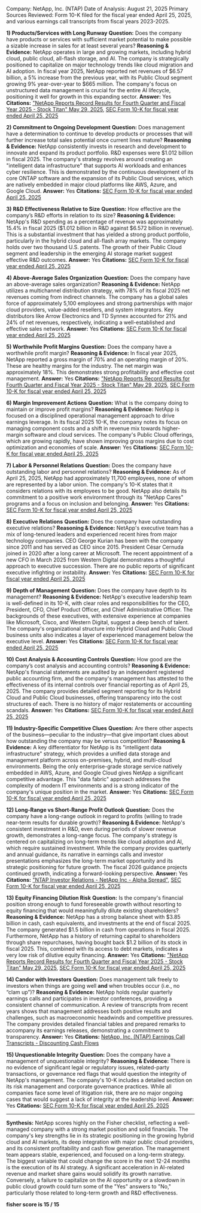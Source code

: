 Company: NetApp, Inc. (NTAP)
Date of Analysis: August 21, 2025
Primary Sources Reviewed: Form 10-K filed for the fiscal year ended April 25, 2025, and various earnings call transcripts from fiscal years 2023-2025.

**1) Products/Services with Long Runway**
**Question:** Does the company have products or services with sufficient market potential to make possible a sizable increase in sales for at least several years?
**Reasoning & Evidence:** NetApp operates in large and growing markets, including hybrid cloud, public cloud, all-flash storage, and AI. The company is strategically positioned to capitalize on major technology trends like cloud migration and AI adoption. In fiscal year 2025, NetApp reported net revenues of $6.57 billion, a 5% increase from the previous year, with its Public Cloud segment growing 9% year-over-year to $665 million. The company's focus on unstructured data management is crucial for the entire AI lifecycle, positioning it well for growth in this expanding sector.
**Answer:** Yes
**Citations:** ["NetApp Reports Record Results for Fourth Quarter and Fiscal Year 2025 - Stock Titan" May 29, 2025](https://vertexaisearch.cloud.google.com/grounding-api-redirect/AUZIYQFMGbu2l-59uy2H1fYCPK7j9gdxqm2FL_E80ZHzObn_7vCysPJZMV2Xu9QfGMI9lZOsrxhqsCwRBU0a_OCD-qqKK_cFpw4KHM5wsS3M7Q__cqxL-ud0XGCwlBb-gQGGVFv-L8ZzDhtHM2mvc7BAmpd7q9cSivaAJujIxnGpWeXJopl009PYTUEnXCXBsZAL7uira4MSzg2nkeN5bbFlFKjsH8gwzFQqGJmkdIvRJzjdv5yt), [SEC Form 10-K for fiscal year ended April 25, 2025](https://www.sec.gov/Archives/edgar/data/1002047/000095017025083705/ntap-20250425.htm)

**2) Commitment to Ongoing Development**
**Question:** Does management have a determination to continue to develop products or processes that will further increase total sales potential once current lines mature?
**Reasoning & Evidence:** NetApp consistently invests in research and development to innovate and expand its product portfolio. R&D expenses were $1.012 billion in fiscal 2025. The company's strategy revolves around creating an "intelligent data infrastructure" that supports AI workloads and enhances cyber resilience. This is demonstrated by the continuous development of its core ONTAP software and the expansion of its Public Cloud services, which are natively embedded in major cloud platforms like AWS, Azure, and Google Cloud.
**Answer:** Yes
**Citations:** [SEC Form 10-K for fiscal year ended April 25, 2025](https://www.sec.gov/Archives/edgar/data/1002047/000095017025083705/ntap-20250425.htm)

**3) R&D Effectiveness Relative to Size**
**Question:** How effective are the company’s R&D efforts in relation to its size?
**Reasoning & Evidence:** NetApp's R&D spending as a percentage of revenue was approximately 15.4% in fiscal 2025 ($1.012 billion in R&D against $6.572 billion in revenue). This is a substantial investment that has yielded a strong product portfolio, particularly in the hybrid cloud and all-flash array markets. The company holds over two thousand U.S. patents. The growth of their Public Cloud segment and leadership in the emerging AI storage market suggest effective R&D outcomes.
**Answer:** Yes
**Citations:** [SEC Form 10-K for fiscal year ended April 25, 2025](https://www.sec.gov/Archives/edgar/data/1002047/000095017025083705/ntap-20250425.htm)

**4) Above-Average Sales Organization**
**Question:** Does the company have an above-average sales organization?
**Reasoning & Evidence:** NetApp utilizes a multichannel distribution strategy, with 78% of its fiscal 2025 net revenues coming from indirect channels. The company has a global sales force of approximately 5,100 employees and strong partnerships with major cloud providers, value-added resellers, and system integrators. Key distributors like Arrow Electronics and TD Synnex accounted for 21% and 24% of net revenues, respectively, indicating a well-established and effective sales network.
**Answer:** Yes
**Citations:** [SEC Form 10-K for fiscal year ended April 25, 2025](https://www.sec.gov/Archives/edgar/data/1002047/000095017025083705/ntap-20250425.htm)

**5) Worthwhile Profit Margins**
**Question:** Does the company have a worthwhile profit margin?
**Reasoning & Evidence:** In fiscal year 2025, NetApp reported a gross margin of 70% and an operating margin of 20%. These are healthy margins for the industry. The net margin was approximately 18%. This demonstrates strong profitability and effective cost management.
**Answer:** Yes
**Citations:** ["NetApp Reports Record Results for Fourth Quarter and Fiscal Year 2025 - Stock Titan" May 29, 2025](https://vertexaisearch.cloud.google.com/grounding-api-redirect/AUZIYQFMGbu2l-59uy2H1fYCPK7j9gdxqm2FL_E80ZHzObn_7vCysPJZMV2Xu9QfGMI9lZOsrxhqsCwRBU0a_OCD-qqKK_cFpw4KHM5wsS3M7Q__cqxL-ud0XGCwlBb-gQGGVFv-L8ZzDhtHM2mvc7BAmpd7q9cSivaAJujIxnGpWeXJopl009PYTUEnXCXBsZAL7uira4MSzg2nkeN5bbFlFKjsH8gwzFQqGJmkdIvRJzjdv5yt), [SEC Form 10-K for fiscal year ended April 25, 2025](https://www.sec.gov/Archives/edgar/data/1002047/000095017025083705/ntap-20250425.htm)

**6) Margin Improvement Actions**
**Question:** What is the company doing to maintain or improve profit margins?
**Reasoning & Evidence:** NetApp is focused on a disciplined operational management approach to drive earnings leverage. In its fiscal 2025 10-K, the company notes its focus on managing component costs and a shift in revenue mix towards higher-margin software and cloud services. The company's Public Cloud offerings, which are growing rapidly, have shown improving gross margins due to cost optimization and economies of scale.
**Answer:** Yes
**Citations:** [SEC Form 10-K for fiscal year ended April 25, 2025](https://www.sec.gov/Archives/edgar/data/1002047/000095017025083705/ntap-20250425.htm)

**7) Labor & Personnel Relations**
**Question:** Does the company have outstanding labor and personnel relations?
**Reasoning & Evidence:** As of April 25, 2025, NetApp had approximately 11,700 employees, none of whom are represented by a labor union. The company's 10-K states that it considers relations with its employees to be good. NetApp also details its commitment to a positive work environment through its "NetApp Cares" programs and a focus on inclusion and belonging.
**Answer:** Yes
**Citations:** [SEC Form 10-K for fiscal year ended April 25, 2025](https://www.sec.gov/Archives/edgar/data/1002047/000095017025083705/ntap-20250425.htm)

**8) Executive Relations**
**Question:** Does the company have outstanding executive relations?
**Reasoning & Evidence:** NetApp's executive team has a mix of long-tenured leaders and experienced recent hires from major technology companies. CEO George Kurian has been with the company since 2011 and has served as CEO since 2015. President César Cernuda joined in 2020 after a long career at Microsoft. The recent appointment of a new CFO in March 2025 from Western Digital demonstrates a thoughtful approach to executive succession. There are no public reports of significant executive infighting or instability.
**Answer:** Yes
**Citations:** [SEC Form 10-K for fiscal year ended April 25, 2025](https://www.sec.gov/Archives/edgar/data/1002047/000095017025083705/ntap-20250425.htm)

**9) Depth of Management**
**Question:** Does the company have depth to its management?
**Reasoning & Evidence:** NetApp's executive leadership team is well-defined in its 10-K, with clear roles and responsibilities for the CEO, President, CFO, Chief Product Officer, and Chief Administrative Officer. The backgrounds of these executives, with extensive experience at companies like Microsoft, Cisco, and Western Digital, suggest a deep bench of talent. The company's organizational structure into Hybrid Cloud and Public Cloud business units also indicates a layer of experienced management below the executive level.
**Answer:** Yes
**Citations:** [SEC Form 10-K for fiscal year ended April 25, 2025](https://www.sec.gov/Archives/edgar/data/1002047/000095017025083705/ntap-20250425.htm)

**10) Cost Analysis & Accounting Controls**
**Question:** How good are the company’s cost analysis and accounting controls?
**Reasoning & Evidence:** NetApp's financial statements are audited by an independent registered public accounting firm, and the company's management has attested to the effectiveness of its internal controls over financial reporting as of April 25, 2025. The company provides detailed segment reporting for its Hybrid Cloud and Public Cloud businesses, offering transparency into the cost structures of each. There is no history of major restatements or accounting scandals.
**Answer:** Yes
**Citations:** [SEC Form 10-K for fiscal year ended April 25, 2025](https://www.sec.gov/Archives/edgar/data/1002047/000095017025083705/ntap-20250425.htm)

**11) Industry-Specific Competitive Clues**
**Question:** Are there other aspects of the business—peculiar to the industry—that give important clues about how outstanding the company may be versus competition?
**Reasoning & Evidence:** A key differentiator for NetApp is its "intelligent data infrastructure" strategy, which provides a unified data storage and management platform across on-premises, hybrid, and multi-cloud environments. Being the only enterprise-grade storage service natively embedded in AWS, Azure, and Google Cloud gives NetApp a significant competitive advantage. This "data fabric" approach addresses the complexity of modern IT environments and is a strong indicator of the company's unique position in the market.
**Answer:** Yes
**Citations:** [SEC Form 10-K for fiscal year ended April 25, 2025](https://www.sec.gov/Archives/edgar/data/1002047/000095017025083705/ntap-20250425.htm)

**12) Long-Range vs Short-Range Profit Outlook**
**Question:** Does the company have a long-range outlook in regard to profits (willing to trade near-term results for durable growth)?
**Reasoning & Evidence:** NetApp's consistent investment in R&D, even during periods of slower revenue growth, demonstrates a long-range focus. The company's strategy is centered on capitalizing on long-term trends like cloud adoption and AI, which require sustained investment. While the company provides quarterly and annual guidance, its narrative in earnings calls and investor presentations emphasizes the long-term market opportunity and its strategic positioning for future growth. The fiscal 2026 guidance projects continued growth, indicating a forward-looking perspective.
**Answer:** Yes
**Citations:** ["NTAP Investor Relations - NetApp Inc - Alpha Spread"](https://vertexaisearch.cloud.google.com/grounding-api-redirect/AUZIYQHHoBokCrKXspnurqX7s2P8zPbqWuaSzZY7eMELvh2js8X6eZG_AssjWicqZHchyh5qBTDUBtdk884waadTCKxPayLHr_7IOk9GtwyEb1BlxKvDVKX1g3UlONpDe5iq3GLGQcsBKZoOi5y51Yy_oA-wzeBum495i-dEzZGcRqw=), [SEC Form 10-K for fiscal year ended April 25, 2025](https://www.sec.gov/Archives/edgar/data/1002047/000095017025083705/ntap-20250425.htm)

**13) Equity Financing Dilution Risk**
**Question:** Is the company's financial position strong enough to fund foreseeable growth without resorting to equity financing that would meaningfully dilute existing shareholders?
**Reasoning & Evidence:** NetApp has a strong balance sheet with $3.85 billion in cash, cash equivalents, and investments at the end of fiscal 2025. The company generated $1.5 billion in cash from operations in fiscal 2025. Furthermore, NetApp has a history of returning capital to shareholders through share repurchases, having bought back $1.2 billion of its stock in fiscal 2025. This, combined with its access to debt markets, indicates a very low risk of dilutive equity financing.
**Answer:** Yes
**Citations:** ["NetApp Reports Record Results for Fourth Quarter and Fiscal Year 2025 - Stock Titan" May 29, 2025](https://vertexaisearch.cloud.google.com/grounding-api-redirect/AUZIYQFMGbu2l-59uy2H1fYCPK7j9gdxqm2FL_E80ZHzObn_7vCysPJZMV2Xu9QfGMI9lZOsrxhqsCwRBU0a_OCD-qqKK_cFpw4KHM5wsS3M7Q__cqxL-ud0XGCwlBb-gQGGVFv-L8ZzDhtHM2mvc7BAmpd7q9cSivaAJujIxnGpWeXJopl009PYTUEnXCXBsZAL7uira4MSzg2nkeN5bbFlFKjsH8gwzFQqGJmkdIvRJzjdv5yt), [SEC Form 10-K for fiscal year ended April 25, 2025](https://www.sec.gov/Archives/edgar/data/1002047/000095017025083705/ntap-20250425.htm)

**14) Candor with Investors**
**Question:** Does management talk freely to investors when things are going well **and** when troubles occur (i.e., no “clam up”)?
**Reasoning & Evidence:** NetApp holds regular quarterly earnings calls and participates in investor conferences, providing a consistent channel of communication. A review of transcripts from recent years shows that management addresses both positive results and challenges, such as macroeconomic headwinds and competitive pressures. The company provides detailed financial tables and prepared remarks to accompany its earnings releases, demonstrating a commitment to transparency.
**Answer:** Yes
**Citations:** [NetApp, Inc. (NTAP) Earnings Call Transcripts - Discounting Cash Flows](https://discountingcashflows.com/company/NTAP/transcripts/)

**15) Unquestionable Integrity**
**Question:** Does the company have a management of unquestionable integrity?
**Reasoning & Evidence:** There is no evidence of significant legal or regulatory issues, related-party transactions, or governance red flags that would question the integrity of NetApp's management. The company's 10-K includes a detailed section on its risk management and corporate governance practices. While all companies face some level of litigation risk, there are no major ongoing cases that would suggest a lack of integrity at the leadership level.
**Answer:** Yes
**Citations:** [SEC Form 10-K for fiscal year ended April 25, 2025](https://www.sec.gov/Archives/edgar/data/1002047/000095017025083705/ntap-20250425.htm)

---
**Synthesis:**
NetApp scores highly on the Fisher checklist, reflecting a well-managed company with a strong market position and solid financials. The company's key strengths lie in its strategic positioning in the growing hybrid cloud and AI markets, its deep integration with major public cloud providers, and its consistent profitability and cash flow generation. The management team appears stable, experienced, and focused on a long-term strategy. The biggest variable that could change the score in the next 12-24 months is the execution of its AI strategy. A significant acceleration in AI-related revenue and market share gains would solidify its growth narrative. Conversely, a failure to capitalize on the AI opportunity or a slowdown in public cloud growth could turn some of the "Yes" answers to "No," particularly those related to long-term growth and R&D effectiveness.

**fisher score is 15 / 15**